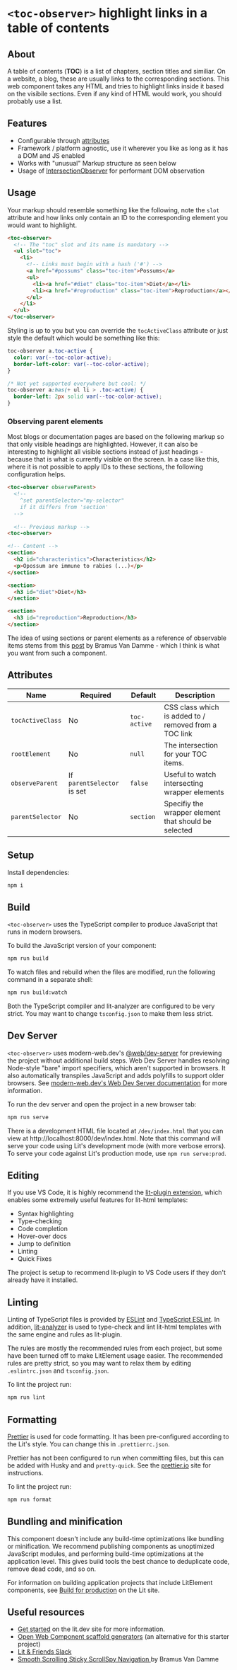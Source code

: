 # `<toc-observer>` highlight links in a table of contents

## About

A table of contents (**TOC**) is a 
list of chapters, section titles and similiar.
On a website, a blog, these are usually links to the 
corresponding sections. This web component takes any 
HTML and tries to highlight links inside it based on 
the visibile sections. Even if any kind of HTML would work,
you should probably use a list.

## Features
- Configurable through [attributes](#attributes)
- Framework / platform agnostic, use it wherever you like as long as it has a DOM and JS enabled
- Works with "unusual" Markup structure as seen below
- Usage of [IntersectionObserver](https://developer.mozilla.org/en-US/docs/Web/API/Intersection_Observer_API) for performant DOM observation

## Usage
Your markup should resemble something like the following, 
note the `slot` attribute and how links only contain an ID to the corresponding element you would want to highlight.
```html
<toc-observer>
  <!-- The "toc" slot and its name is mandatory -->
  <ul slot="toc">
    <li>
      <!-- Links must begin with a hash ('#') -->
      <a href="#possums" class="toc-item">Possums</a>
      <ul>
        <li><a href="#diet" class="toc-item">Diet</a></li>
        <li><a href="#reproduction" class="toc-item">Reproduction</a></li>
      </ul>
    </li>
  </ul>
</toc-observer>
```
Styling is up to you but you can override the `tocActiveClass` attribute or just style the default which would be something like this:
```css
toc-observer a.toc-active {
  color: var(--toc-color-active);
  border-left-color: var(--toc-color-active);
}

/* Not yet supported everywhere but cool: */
toc-observer a:has(+ ul li > .toc-active) {
  border-left: 2px solid var(--toc-color-active);
}
```

### Observing parent elements
Most blogs or documentation pages are based on the following markup so that only visible headings are highlighted. However, it can also be interesting to highlight all visible sections instead of just headings - because that is what is currently visible on the screen. In a case like this, where it is not possible to apply IDs to these sections, the following configuration helps.
```html
<toc-observer observeParent>
  <!-- 
    ^set parentSelector="my-selector" 
    if it differs from 'section' 
  -->
  
  <!-- Previous markup -->
<toc-observer>

<!-- Content -->
<section>
  <h2 id="characteristics">Characteristics</h2>
  <p>Opossum are immune to rabies (...)</p>
</section>

<section>
  <h3 id="diet">Diet</h3>
</section>

<section>
  <h3 id="reproduction">Reproduction</h3>
</section>
```
The idea of using sections or parent elements as a reference of observable items stems from this [post](https://www.bram.us/2020/01/10/smooth-scrolling-sticky-scrollspy-navigation/) by Bramus Van Damme - which I think is what you want from such a component.

## Attributes
| Name                   | Required                   | Default       | Description                                           |
|------------------------|----------------------------|---------------|-------------------------------------------------------|
| `tocActiveClass`       | No                         | `toc-active`  | CSS class which is added to / removed from a TOC link |
| `rootElement`          | No                         | `null`        | The intersection for your TOC items.                  |
| `observeParent`        | If `parentSelector` is set | `false`       | Useful to watch intersecting wrapper elements         |
| `parentSelector`       | No                         | `section`     | Specifiy the wrapper element that should be selected  |

## Setup

Install dependencies:

```bash
npm i
```

## Build

`<toc-observer>` uses the TypeScript compiler to produce JavaScript that runs in modern browsers.

To build the JavaScript version of your component:

```bash
npm run build
```

To watch files and rebuild when the files are modified, run the following command in a separate shell:

```bash
npm run build:watch
```

Both the TypeScript compiler and lit-analyzer are configured to be very strict. You may want to change `tsconfig.json` to make them less strict.

## Dev Server

`<toc-observer>` uses modern-web.dev's [@web/dev-server](https://www.npmjs.com/package/@web/dev-server) for previewing the project without additional build steps. Web Dev Server handles resolving Node-style "bare" import specifiers, which aren't supported in browsers. It also automatically transpiles JavaScript and adds polyfills to support older browsers. See [modern-web.dev's Web Dev Server documentation](https://modern-web.dev/docs/dev-server/overview/) for more information.

To run the dev server and open the project in a new browser tab:

```bash
npm run serve
```

There is a development HTML file located at `/dev/index.html` that you can view at http://localhost:8000/dev/index.html. Note that this command will serve your code using Lit's development mode (with more verbose errors). To serve your code against Lit's production mode, use `npm run serve:prod`.

## Editing

If you use VS Code, it is highly recommend the [lit-plugin extension](https://marketplace.visualstudio.com/items?itemName=runem.lit-plugin), which enables some extremely useful features for lit-html templates:

- Syntax highlighting
- Type-checking
- Code completion
- Hover-over docs
- Jump to definition
- Linting
- Quick Fixes

The project is setup to recommend lit-plugin to VS Code users if they don't already have it installed.

## Linting

Linting of TypeScript files is provided by [ESLint](eslint.org) and [TypeScript ESLint](https://github.com/typescript-eslint/typescript-eslint). In addition, [lit-analyzer](https://www.npmjs.com/package/lit-analyzer) is used to type-check and lint lit-html templates with the same engine and rules as lit-plugin.

The rules are mostly the recommended rules from each project, but some have been turned off to make LitElement usage easier. The recommended rules are pretty strict, so you may want to relax them by editing `.eslintrc.json` and `tsconfig.json`.

To lint the project run:

```bash
npm run lint
```

## Formatting

[Prettier](https://prettier.io/) is used for code formatting. It has been pre-configured according to the Lit's style. You can change this in `.prettierrc.json`.

Prettier has not been configured to run when committing files, but this can be added with Husky and and `pretty-quick`. See the [prettier.io](https://prettier.io/) site for instructions.

To lint the project run:

```bash
npm run format
```

## Bundling and minification

This component doesn't include any build-time optimizations like bundling or minification. We recommend publishing components as unoptimized JavaScript modules, and performing build-time optimizations at the application level. This gives build tools the best chance to deduplicate code, remove dead code, and so on.

For information on building application projects that include LitElement components, see [Build for production](https://lit.dev/docs/tools/production/) on the Lit site.

## Useful resources
- [Get started](https://lit.dev/docs/getting-started/) on the lit.dev site for more information.
- [Open Web Component scaffold generators](https://open-wc.org/docs/development/generator/) (an alternative for this starter project)
- [Lit & Friends Slack](https://lit.dev/slack-invite/)
- [Smooth Scrolling Sticky ScrollSpy Navigation ](https://www.bram.us/2020/01/10/smooth-scrolling-sticky-scrollspy-navigation/) by Bramus Van Damme